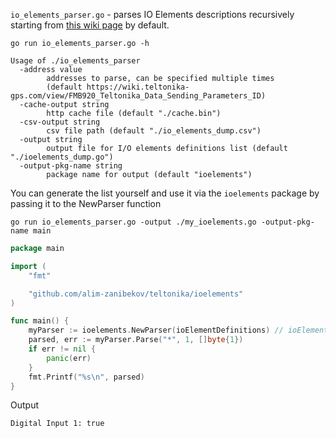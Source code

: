 `io_elements_parser.go` - parses IO Elements descriptions recursively
starting from [this wiki page](https://wiki.teltonika-gps.com/view/FMB920_Teltonika_Data_Sending_Parameters_ID) by
default.

```shell
go run io_elements_parser.go -h 
```

```text
Usage of ./io_elements_parser
  -address value
        addresses to parse, can be specified multiple times
        (default https://wiki.teltonika-gps.com/view/FMB920_Teltonika_Data_Sending_Parameters_ID)
  -cache-output string
        http cache file (default "./cache.bin")
  -csv-output string
        csv file path (default "./io_elements_dump.csv")
  -output string
        output file for I/O elements definitions list (default "./ioelements_dump.go")
  -output-pkg-name string
        package name for output (default "ioelements")
```

You can generate the list yourself and use it via the `ioelements`
package by passing it to the NewParser function

```shell
go run io_elements_parser.go -output ./my_ioelements.go -output-pkg-name main
```

```go
package main

import (
    "fmt"

    "github.com/alim-zanibekov/teltonika/ioelements"
)

func main() {
    myParser := ioelements.NewParser(ioElementDefinitions) // ioElementDefinitions from ./my_ioelements.go
    parsed, err := myParser.Parse("*", 1, []byte{1})
    if err != nil {
        panic(err)
    }
    fmt.Printf("%s\n", parsed)
}
```

Output
```text
Digital Input 1: true
```